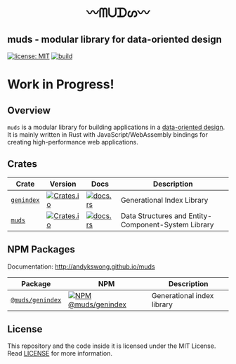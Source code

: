 <h1 align="center">〰ᗰᑌᗪᔕ〰</h1>

## muds - modular library for data-oriented design

[![license: MIT](https://img.shields.io/badge/License-MIT-yellow.svg)](./LICENSE)
[![build](https://github.com/andykswong/muds/actions/workflows/build.yaml/badge.svg)](https://github.com/andykswong/muds/actions/workflows/build.yaml)

# Work in Progress!

## Overview
`muds` is a modular library for building applications in a 
[data-oriented design](https://en.wikipedia.org/wiki/Data-oriented_design). It is mainly written in Rust with JavaScript/WebAssembly bindings for creating high-performance web applications.

## Crates

|Crate|Version|Docs|Description|
|------|-------|----|-----------|
|[`genindex`](./crates/genindex)|[![Crates.io](https://img.shields.io/crates/v/genindex)](https://crates.io/crates/genindex)|[![docs.rs](https://img.shields.io/docsrs/genindex)](https://docs.rs/genindex)|Generational Index Library|
|[`muds`](./crates/muds)|[![Crates.io](https://img.shields.io/crates/v/muds)](https://crates.io/crates/muds)|[![docs.rs](https://img.shields.io/docsrs/muds)](https://docs.rs/muds)|Data Structures and Entity-Component-System Library|

## NPM Packages

Documentation: http://andykswong.github.io/muds

|Package|NPM|Description|
|-------|---|-----------|
|[`@muds/genindex`](./packages/genindex)|<a href="https://www.npmjs.com/package/@muds/genindex"><img src="https://img.shields.io/npm/v/@muds/genindex?label=@muds/genindex" alt="NPM @muds/genindex" /></a>|Generational index library|

## License
This repository and the code inside it is licensed under the MIT License. Read [LICENSE](./LICENSE) for more information.
